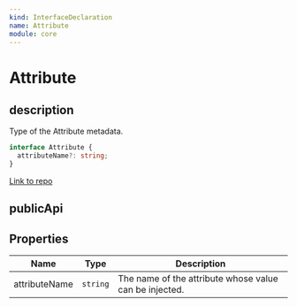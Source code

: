 ```yaml
---
kind: InterfaceDeclaration
name: Attribute
module: core
---
```


# Attribute

## description

Type of the Attribute metadata.

```ts
interface Attribute {
  attributeName?: string;
}
```

[Link to repo](https://github.com/timdeschryver/angular/blob/master/packages/core/src/di/metadata.ts#L270-L275)

## publicApi

## Properties

| Name          | Type     | Description                                            |
| ------------- | -------- | ------------------------------------------------------ |
| attributeName | `string` | The name of the attribute whose value can be injected. |
